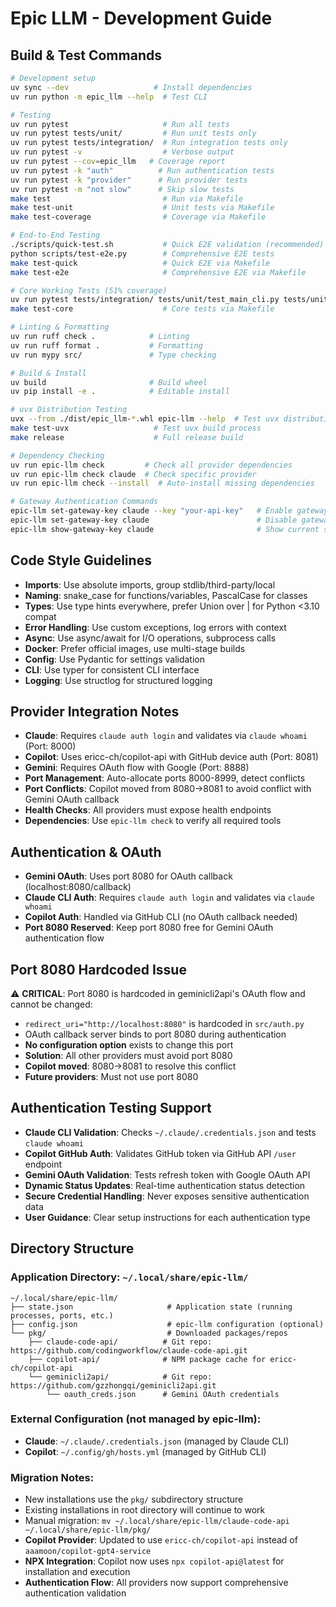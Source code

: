 # Epic LLM - Development Guide

## Build & Test Commands
```bash
# Development setup
uv sync --dev                   # Install dependencies
uv run python -m epic_llm --help  # Test CLI

# Testing
uv run pytest                     # Run all tests
uv run pytest tests/unit/         # Run unit tests only
uv run pytest tests/integration/  # Run integration tests only
uv run pytest -v                  # Verbose output
uv run pytest --cov=epic_llm   # Coverage report
uv run pytest -k "auth"          # Run authentication tests
uv run pytest -k "provider"      # Run provider tests
uv run pytest -m "not slow"      # Skip slow tests
make test                         # Run via Makefile
make test-unit                    # Unit tests via Makefile
make test-coverage                # Coverage via Makefile

# End-to-End Testing
./scripts/quick-test.sh           # Quick E2E validation (recommended)
python scripts/test-e2e.py        # Comprehensive E2E tests
make test-quick                   # Quick E2E via Makefile
make test-e2e                     # Comprehensive E2E via Makefile

# Core Working Tests (51% coverage)
uv run pytest tests/integration/ tests/unit/test_main_cli.py tests/unit/test_providers_init.py tests/unit/test_provider_manager.py tests/unit/test_managers.py tests/unit/test_base_provider.py tests/unit/test_validators.py tests/unit/test_dependencies.py tests/unit/test_gemini_auth_validator.py tests/unit/test_paths.py --cov=epic_llm
make test-core                    # Core tests via Makefile

# Linting & Formatting  
uv run ruff check .            # Linting
uv run ruff format .           # Formatting
uv run mypy src/               # Type checking

# Build & Install
uv build                       # Build wheel
uv pip install -e .            # Editable install

# uvx Distribution Testing
uvx --from ./dist/epic_llm-*.whl epic-llm --help  # Test uvx distribution
make test-uvx                   # Test uvx build process
make release                    # Full release build

# Dependency Checking
uv run epic-llm check         # Check all provider dependencies
uv run epic-llm check claude  # Check specific provider
uv run epic-llm check --install  # Auto-install missing dependencies

# Gateway Authentication Commands
epic-llm set-gateway-key claude --key "your-api-key"   # Enable gateway auth
epic-llm set-gateway-key claude                        # Disable gateway auth  
epic-llm show-gateway-key claude                       # Show current status
```

## Code Style Guidelines
- **Imports**: Use absolute imports, group stdlib/third-party/local
- **Naming**: snake_case for functions/variables, PascalCase for classes
- **Types**: Use type hints everywhere, prefer Union over | for Python <3.10 compat
- **Error Handling**: Use custom exceptions, log errors with context
- **Async**: Use async/await for I/O operations, subprocess calls
- **Docker**: Prefer official images, use multi-stage builds
- **Config**: Use Pydantic for settings validation
- **CLI**: Use typer for consistent CLI interface
- **Logging**: Use structlog for structured logging

## Provider Integration Notes
- **Claude**: Requires `claude auth login` and validates via `claude whoami` (Port: 8000)
- **Copilot**: Uses ericc-ch/copilot-api with GitHub device auth (Port: 8081)
- **Gemini**: Requires OAuth flow with Google (Port: 8888)
- **Port Management**: Auto-allocate ports 8000-8999, detect conflicts
- **Port Conflicts**: Copilot moved from 8080→8081 to avoid conflict with Gemini OAuth callback
- **Health Checks**: All providers must expose health endpoints
- **Dependencies**: Use `epic-llm check` to verify all required tools

## Authentication & OAuth
- **Gemini OAuth**: Uses port 8080 for OAuth callback (localhost:8080/callback)
- **Claude CLI Auth**: Requires `claude auth login` and validates via `claude whoami`
- **Copilot Auth**: Handled via GitHub CLI (no OAuth callback needed)
- **Port 8080 Reserved**: Keep port 8080 free for Gemini OAuth authentication flow

## Port 8080 Hardcoded Issue
⚠️ **CRITICAL**: Port 8080 is hardcoded in geminicli2api's OAuth flow and cannot be changed:
- `redirect_uri="http://localhost:8080"` is hardcoded in `src/auth.py`
- OAuth callback server binds to port 8080 during authentication
- **No configuration option** exists to change this port
- **Solution**: All other providers must avoid port 8080
- **Copilot moved**: 8080→8081 to resolve this conflict
- **Future providers**: Must not use port 8080

## Authentication Testing Support
- **Claude CLI Validation**: Checks `~/.claude/.credentials.json` and tests `claude whoami`
- **Copilot GitHub Auth**: Validates GitHub token via GitHub API `/user` endpoint
- **Gemini OAuth Validation**: Tests refresh token with Google OAuth API
- **Dynamic Status Updates**: Real-time authentication status detection
- **Secure Credential Handling**: Never exposes sensitive authentication data
- **User Guidance**: Clear setup instructions for each authentication type

## Directory Structure

### Application Directory: `~/.local/share/epic-llm/`
```
~/.local/share/epic-llm/
├── state.json                     # Application state (running processes, ports, etc.)
├── config.json                    # epic-llm configuration (optional)
└── pkg/                           # Downloaded packages/repos
    ├── claude-code-api/          # Git repo: https://github.com/codingworkflow/claude-code-api.git
    ├── copilot-api/              # NPM package cache for ericc-ch/copilot-api
    └── geminicli2api/            # Git repo: https://github.com/gzzhongqi/geminicli2api.git
        └── oauth_creds.json      # Gemini OAuth credentials
```

### External Configuration (not managed by epic-llm):
- **Claude**: `~/.claude/.credentials.json` (managed by Claude CLI)
- **Copilot**: `~/.config/gh/hosts.yml` (managed by GitHub CLI)

### Migration Notes:
- New installations use the `pkg/` subdirectory structure
- Existing installations in root directory will continue to work
- Manual migration: `mv ~/.local/share/epic-llm/claude-code-api ~/.local/share/epic-llm/pkg/`
- **Copilot Provider**: Updated to use `ericc-ch/copilot-api` instead of `aaamoon/copilot-gpt4-service`
- **NPX Integration**: Copilot now uses `npx copilot-api@latest` for installation and execution
- **Authentication Flow**: All providers now support comprehensive authentication validation
